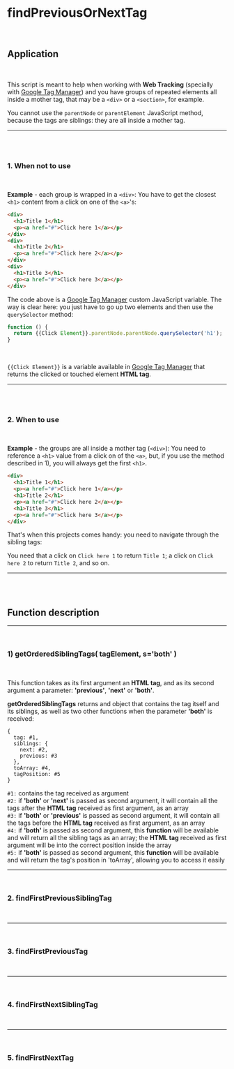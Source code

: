 # findPreviousOrNextTag

<br>

## Application

<br>

This script is meant to help when working with <b>Web Tracking</b> (specially with <a href="https://tagmanager.google.com">Google Tag Manager</a>) and you have groups of repeated elements all inside a mother tag, that may be a ```<div>``` or a ```<section>```, for example.

You cannot use the ```parentNode``` or ```parentElement``` JavaScript method, because the tags are siblings: they are all inside a mother tag.

---

<br><br>

### 1. When not to use

<br>

<b>Example</b> - each group is wrapped in a ```<div>```:
You have to get the closest ```<h1>``` content from a click on one of the ```<a>```'s:

```html
<div>
  <h1>Title 1</h1>
  <p><a href="#">Click here 1</a></p>
</div>
<div>
  <h1>Title 2</h1>
  <p><a href="#">Click here 2</a></p>
</div>
<div>
  <h1>Title 3</h1>
  <p><a href="#">Click here 3</a></p>
</div>
```

The code above is a <a href="https://tagmanager.google.com">Google Tag Manager</a> custom JavaScript variable. The way is clear here: you just have to go up two elements and then use the ```querySelector```</code> method:

```javascript
function () {
  return {{Click Element}}.parentNode.parentNode.querySelector('h1');
}
```

<br>

```{{Click Element}}``` is a variable available in <a href="https://tagmanager.google.com">Google Tag Manager</a> that returns the clicked or touched element <b>HTML tag</b>.

---

<br><br>

### 2. When to use

<br>

<b>Example</b> - the groups are all inside a mother tag (```<div>```):
You need to reference a ```<h1>``` value from a click on of the ```<a>```, but, if you use the method described in 1), you will always get the first ```<h1>```.


```html
<div>
  <h1>Title 1</h1>
  <p><a href="#">Click here 1</a></p>
  <h1>Title 2</h1>
  <p><a href="#">Click here 2</a></p>
  <h1>Title 3</h1>
  <p><a href="#">Click here 3</a></p>
</div>
```

That's when this projects comes handy: you need to navigate through the sibling tags:

You need that a click on ```Click here 1``` to return ```Title 1```; a click on ```Click here 2``` to return ```Title 2```, and so on.

---
<br><br>

## Function description
---

<br>

### 1) getOrderedSiblingTags( <b>tagElement</b>, <b>s</b>='both' <b>)</b>

<br>

This function takes as its first argument an <b>HTML tag</b>, and as its second argument a parameter: <b>'previous'</b>, <b>'next'</b> or <b>'both'</b>.

<b>getOrderedSiblingTags</b> returns and object that contains the tag itself and its siblings, as well as two other functions when the parameter <b>'both'</b> is received:

```
{
  tag: #1,
  siblings: {
    next: #2,
    previous: #3
  },
  toArray: #4,
  tagPosition: #5
}
```

```#1:``` contains the tag received as argument<br>
```#2:``` if <b>'both'</b> or <b>'next'</b> is passed as second argument, it will contain all the tags after the <b>HTML tag</b> received as first argument, as an array<br>
```#3:``` if <b>'both'</b> or <b>'previous'</b> is passed as second argument, it will contain all the tags before the <b>HTML tag</b> received as first argument, as an array<br>
```#4:``` if <b>'both'</b> is passed as second argument, this <b>function</b> will be available and will return all the sibling tags as an array; the <b>HTML tag</b> received as first argument will be into the correct position inside the array<br>
```#5:``` if <b>'both'</b> is passed as second argument, this <b>function</b> will be available and will return the tag's position in 'toArray', allowing you to access it easily<br>

---

<br>

### 2. findFirstPreviousSiblingTag

<br>



---

<br>

### 3. findFirstPreviousTag

<br>



---

<br>

### 4. findFirstNextSiblingTag

<br>



---

<br>

### 5. findFirstNextTag

<br>


